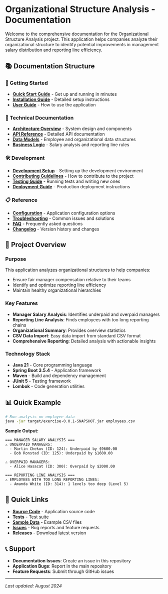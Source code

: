 # Organizational Structure Analysis - Documentation

Welcome to the comprehensive documentation for the Organizational Structure Analysis project. This application helps companies analyze their organizational structure to identify potential improvements in management salary distribution and reporting line efficiency.

## 📚 Documentation Structure

### 🚀 Getting Started
- **[Quick Start Guide](quick-start.md)** - Get up and running in minutes
- **[Installation Guide](installation.md)** - Detailed setup instructions
- **[User Guide](user-guide.md)** - How to use the application

### 📖 Technical Documentation
- **[Architecture Overview](architecture.md)** - System design and components
- **[API Reference](api-reference.md)** - Detailed API documentation
- **[Data Models](data-models.md)** - Employee and organizational data structures
- **[Business Logic](business-logic.md)** - Salary analysis and reporting line rules

### 🛠️ Development
- **[Development Setup](development.md)** - Setting up the development environment
- **[Contributing Guidelines](contributing.md)** - How to contribute to the project
- **[Testing Guide](testing.md)** - Running tests and writing new ones
- **[Deployment Guide](deployment.md)** - Production deployment instructions

### 📋 Reference
- **[Configuration](configuration.md)** - Application configuration options
- **[Troubleshooting](troubleshooting.md)** - Common issues and solutions
- **[FAQ](faq.md)** - Frequently asked questions
- **[Changelog](changelog.md)** - Version history and changes

## 🎯 Project Overview

### Purpose
This application analyzes organizational structures to help companies:
- Ensure fair manager compensation relative to their teams
- Identify and optimize reporting line efficiency
- Maintain healthy organizational hierarchies

### Key Features
- **Manager Salary Analysis**: Identifies underpaid and overpaid managers
- **Reporting Line Analysis**: Finds employees with too long reporting chains
- **Organizational Summary**: Provides overview statistics
- **CSV Data Import**: Easy data import from standard CSV format
- **Comprehensive Reporting**: Detailed analysis with actionable insights

### Technology Stack
- **Java 21** - Core programming language
- **Spring Boot 3.5.4** - Application framework
- **Maven** - Build and dependency management
- **JUnit 5** - Testing framework
- **Lombok** - Code generation utilities

## 📊 Quick Example

```bash
# Run analysis on employee data
java -jar target/exercise-0.0.1-SNAPSHOT.jar employees.csv
```

**Sample Output:**
```
=== MANAGER SALARY ANALYSIS ===
⚠ UNDERPAID MANAGERS:
  - Martin Chekov (ID: 124): Underpaid by $9600.00
  - Bob Ronstad (ID: 125): Underpaid by $1600.00

⚠ OVERPAID MANAGERS:
  - Alice Hasacat (ID: 300): Overpaid by $2000.00

=== REPORTING LINE ANALYSIS ===
⚠ EMPLOYEES WITH TOO LONG REPORTING LINES:
  - Amanda White (ID: 314): 1 levels too deep (Level 5)
```

## 🔗 Quick Links

- **[Source Code](../src/)** - Application source code
- **[Tests](../src/test/)** - Test suite
- **[Sample Data](../employees.csv)** - Example CSV files
- **[Issues](../../issues)** - Bug reports and feature requests
- **[Releases](../../releases)** - Download latest version

## 📞 Support

- **Documentation Issues**: Create an issue in this repository
- **Application Bugs**: Report in the main repository
- **Feature Requests**: Submit through GitHub issues

---

*Last updated: August 2024*
